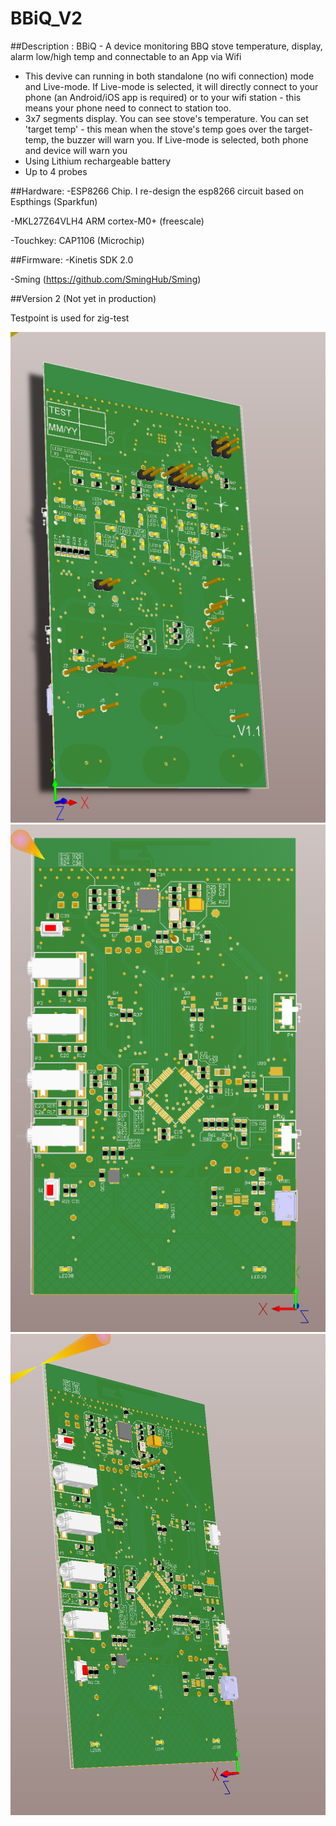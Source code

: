 # BBiQ_V2

##Description :
BBiQ - A device monitoring BBQ stove temperature, display, alarm low/high temp and connectable to an App via Wifi
* This devive can running in both standalone (no wifi connection) mode and Live-mode. If Live-mode is selected, it will directly connect to your phone (an Android/iOS app is required) or to your wifi station - this means your phone need to connect to station too.
* 3x7 segments display. You can see stove's temperature. You can set 'target temp' - this mean when the stove's temp goes over the target-temp, the buzzer will warn you. If Live-mode is selected, both phone and device will warn you
* Using Lithium rechargeable battery
* Up to 4 probes

##Hardware:
-ESP8266 Chip. I re-design the esp8266 circuit based on Espthings (Sparkfun)

-MKL27Z64VLH4 ARM cortex-M0+ (freescale)

-Touchkey: CAP1106 (Microchip)

##Firmware:
-Kinetis SDK 2.0

-Sming (https://github.com/SmingHub/Sming)

##Version 2 (Not yet in production)

Testpoint is used for zig-test

![TOP layer](https://github.com/TuongPV2/BBiQ_V2/raw/master/Photos/3D_TOP.PNG)
![BOT layer](https://github.com/TuongPV2/BBiQ_V2/raw/master/Photos/3D_BOT.PNG)
![BOT layer](https://github.com/TuongPV2/BBiQ_V2/raw/master/Photos/3D_BOT_2.PNG)
